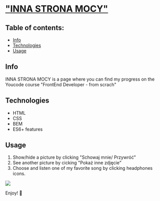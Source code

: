 # ["INNA STRONA MOCY"](https://shadoo1.github.io/homepage/)

## Table of contents:
- [Info](#info)
- [Technologies](#technologies)
- [Usage](#usage)

## Info
INNA STRONA MOCY is a page where you can find my progress on the Youcode course "FrontEnd Developer - from scrach"

## Technologies
- HTML
- CSS
- BEM
- ES6+ features

## Usage
1. Show/hide a picture by clicking "Schowaj mnie/ Przywróć"
2. See another picture by cicking "Pokaż inne zdjęcie"
3. Choose and listen one of my favorite song by clicking headphones icons.

![](https://raw.githubusercontent.com/shadoo1/homepage/57000afbe9099e05a0fcaf295e2c2e089f89afc5/images/usageHomepage.gif)

Enjoy! 🤗
